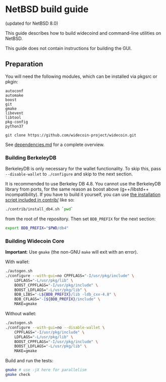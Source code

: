 NetBSD build guide
======================
(updated for NetBSD 8.0)

This guide describes how to build widecoind and command-line utilities on NetBSD.

This guide does not contain instructions for building the GUI.

Preparation
-------------

You will need the following modules, which can be installed via pkgsrc or pkgin:

```
autoconf
automake
boost
git
gmake
libevent
libtool
pkg-config
python37

git clone https://github.com/widecoin-project/widecoin.git
```

See [dependencies.md](dependencies.md) for a complete overview.

### Building BerkeleyDB

BerkeleyDB is only necessary for the wallet functionality. To skip this, pass
`--disable-wallet` to `./configure` and skip to the next section.

It is recommended to use Berkeley DB 4.8. You cannot use the BerkeleyDB library
from ports, for the same reason as boost above (g++/libstd++ incompatibility).
If you have to build it yourself, you can use [the installation script included
in contrib/](/contrib/install_db4.sh) like so:

```bash
./contrib/install_db4.sh `pwd`
```

from the root of the repository. Then set `BDB_PREFIX` for the next section:

```bash
export BDB_PREFIX="$PWD/db4"
```

### Building Widecoin Core

**Important**: Use `gmake` (the non-GNU `make` will exit with an error).

With wallet:
```bash
./autogen.sh
./configure --with-gui=no CPPFLAGS="-I/usr/pkg/include" \
    LDFLAGS="-L/usr/pkg/lib" \
    BOOST_CPPFLAGS="-I/usr/pkg/include" \
    BOOST_LDFLAGS="-L/usr/pkg/lib" \
    BDB_LIBS="-L${BDB_PREFIX}/lib -ldb_cxx-4.8" \
    BDB_CFLAGS="-I${BDB_PREFIX}/include" \
    MAKE=gmake
```

Without wallet:
```bash
./autogen.sh
./configure --with-gui=no --disable-wallet \
    CPPFLAGS="-I/usr/pkg/include" \
    LDFLAGS="-L/usr/pkg/lib" \
    BOOST_CPPFLAGS="-I/usr/pkg/include" \
    BOOST_LDFLAGS="-L/usr/pkg/lib" \
    MAKE=gmake
```

Build and run the tests:
```bash
gmake # use -jX here for parallelism
gmake check
```
